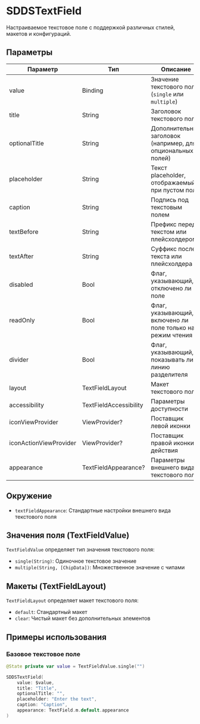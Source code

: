 # SDDSTextField

Настраиваемое текстовое поле с поддержкой различных стилей, макетов и конфигураций.

## Параметры

| Параметр | Тип | Описание |
|----------|-----|-----------|
| value | Binding<TextFieldValue> | Значение текстового поля (`single` или `multiple`) |
| title | String | Заголовок текстового поля |
| optionalTitle | String | Дополнительный заголовок (например, для опциональных полей) |
| placeholder | String | Текст placeholder, отображаемый при пустом поле |
| caption | String | Подпись под текстовым полем |
| textBefore | String | Префикс перед текстом или плейсхолдером |
| textAfter | String | Суффикс после текста или плейсхолдера |
| disabled | Bool | Флаг, указывающий, отключено ли поле |
| readOnly | Bool | Флаг, указывающий, включено ли поле только на режим чтения |
| divider | Bool | Флаг, указывающий, показывать ли линию разделителя |
| layout | TextFieldLayout | Макет текстового поля |
| accessibility | TextFieldAccessibility | Параметры доступности |
| iconViewProvider | ViewProvider? | Поставщик левой иконки |
| iconActionViewProvider | ViewProvider? | Поставщик правой иконки действия |
| appearance | TextFieldAppearance? | Параметры внешнего вида текстового поля |

## Окружение
- `textFieldAppearance`: Стандартные настройки внешнего вида текстового поля

## Значения поля (TextFieldValue)

`TextFieldValue` определяет тип значения текстового поля:

- `single(String)`: Одиночное текстовое значение
- `multiple(String, [ChipData])`: Множественное значение с чипами

## Макеты (TextFieldLayout)

`TextFieldLayout` определяет макет текстового поля:

- `default`: Стандартный макет
- `clear`: Чистый макет без дополнительных элементов

## Примеры использования

### Базовое текстовое поле

```swift
@State private var value = TextFieldValue.single("")

SDDSTextField(
    value: $value,
    title: "Title",
    optionalTitle: "",
    placeholder: "Enter the text",
    caption: "Caption",
    appearance: TextField.m.default.appearance
)
``` 
